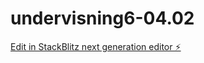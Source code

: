 # undervisning6-04.02

[Edit in StackBlitz next generation editor ⚡️](https://stackblitz.com/~/github.com/sonja-ops/undervisning6-04.02)